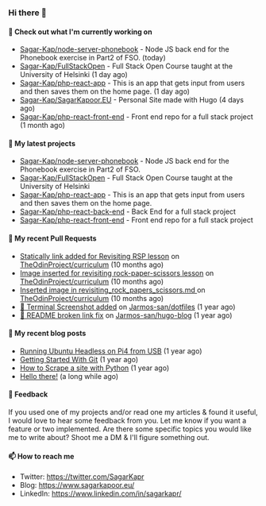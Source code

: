 ### Hi there 👋

#### 👷 Check out what I'm currently working on

- [Sagar-Kap/node-server-phonebook](https://github.com/Sagar-Kap/node-server-phonebook) - Node JS back end for the Phonebook exercise in Part2 of FSO. (today)
- [Sagar-Kap/FullStackOpen](https://github.com/Sagar-Kap/FullStackOpen) - Full Stack Open Course taught at the University of Helsinki  (1 day ago)
- [Sagar-Kap/php-react-app](https://github.com/Sagar-Kap/php-react-app) - This is an app that gets input from users and then saves them on the home page. (1 day ago)
- [Sagar-Kap/SagarKapoor.EU](https://github.com/Sagar-Kap/SagarKapoor.EU) - Personal Site made with Hugo (4 days ago)
- [Sagar-Kap/php-react-front-end](https://github.com/Sagar-Kap/php-react-front-end) - Front end repo for a full stack project  (1 month ago)

#### 🌱 My latest projects

- [Sagar-Kap/node-server-phonebook](https://github.com/Sagar-Kap/node-server-phonebook) - Node JS back end for the Phonebook exercise in Part2 of FSO.
- [Sagar-Kap/FullStackOpen](https://github.com/Sagar-Kap/FullStackOpen) - Full Stack Open Course taught at the University of Helsinki 
- [Sagar-Kap/php-react-app](https://github.com/Sagar-Kap/php-react-app) - This is an app that gets input from users and then saves them on the home page.
- [Sagar-Kap/php-react-back-end](https://github.com/Sagar-Kap/php-react-back-end) - Back End for a full stack project
- [Sagar-Kap/php-react-front-end](https://github.com/Sagar-Kap/php-react-front-end) - Front end repo for a full stack project 


#### 🔨 My recent Pull Requests

- [Statically link added for Revisiting RSP lesson](https://github.com/TheOdinProject/curriculum/pull/23294) on [TheOdinProject/curriculum](https://github.com/TheOdinProject/curriculum) (10 months ago)
- [Image inserted for revisiting rock-paper-scissors lesson](https://github.com/TheOdinProject/curriculum/pull/23293) on [TheOdinProject/curriculum](https://github.com/TheOdinProject/curriculum) (10 months ago)
- [Inserted image in revisiting_rock_papers_scissors.md ](https://github.com/TheOdinProject/curriculum/pull/23290) on [TheOdinProject/curriculum](https://github.com/TheOdinProject/curriculum) (10 months ago)
- [📝 Terminal Screenshot added](https://github.com/Jarmos-san/dotfiles/pull/1) on [Jarmos-san/dotfiles](https://github.com/Jarmos-san/dotfiles) (1 year ago)
- [🔧 README broken link fix](https://github.com/Jarmos-san/hugo-blog/pull/146) on [Jarmos-san/hugo-blog](https://github.com/Jarmos-san/hugo-blog) (1 year ago)

#### 📜 My recent blog posts

- [Running Ubuntu Headless on Pi4 from USB](https://www.sagarkapoor.eu/raspberry-pi4-headless-ubuntu-from-usb/) (1 year ago)
- [Getting Started With Git](https://www.sagarkapoor.eu/getting-started-with-git/) (1 year ago)
- [How to Scrape a site with Python](https://www.sagarkapoor.eu/how-to-scrape-with-python/) (1 year ago)
- [Hello there!](https://www.sagarkapoor.eu/about/) (a long while ago)


#### 💬 Feedback

If you used one of my projects and/or read one my articles & found it useful, I would love to hear some feedback from you. Let me know if you want a feature or two implemented. Are there some specific topics you would like me to write about? Shoot me a DM & I'll figure something out.

#### 📫 How to reach me

- Twitter: https://twitter.com/SagarKapr
- Blog: https://www.sagarkapoor.eu/
- LinkedIn: https://www.linkedin.com/in/sagarkapr/